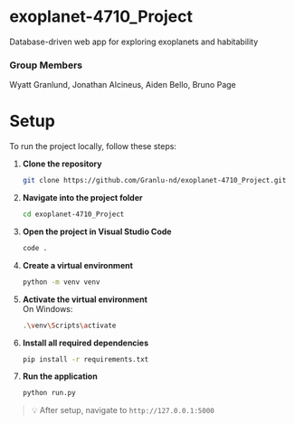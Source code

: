# exoplanet-4710_Project
Database-driven web app for exploring exoplanets and habitability

### Group Members
Wyatt Granlund,
Jonathan Alcineus,
Aiden Bello,
Bruno Page

# Setup

To run the project locally, follow these steps:

1. **Clone the repository**  
   ```bash
   git clone https://github.com/Granlu-nd/exoplanet-4710_Project.git
   ```

2. **Navigate into the project folder**  
   ```bash
   cd exoplanet-4710_Project
   ```

3. **Open the project in Visual Studio Code**  
   ```bash
   code .
   ```

4. **Create a virtual environment**  
   ```bash
   python -m venv venv
   ```

5. **Activate the virtual environment**  
   On Windows:
   ```bash
   .\venv\Scripts\activate
   ```

6. **Install all required dependencies**  
   ```bash
   pip install -r requirements.txt
   ```

7. **Run the application**  
   ```bash
   python run.py
   ```

> 💡 After setup, navigate to `http://127.0.0.1:5000`
